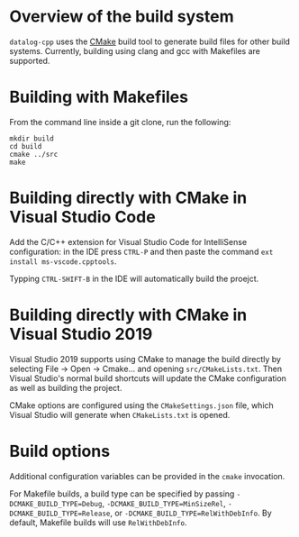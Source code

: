 # Overview of the build system
`datalog-cpp` uses the [CMake](www.cmake.org) build tool to generate build files for other build systems. Currently, building using clang and gcc with Makefiles are supported.

# Building with Makefiles
From the command line inside a git clone, run the following:
```
mkdir build
cd build
cmake ../src
make
```
# Building directly with CMake in Visual Studio Code

Add the C/C++ extension for Visual Studio Code for IntelliSense configuration: in the IDE press `CTRL-P` and then paste the command `ext install ms-vscode.cpptools`.

Typping `CTRL-SHIFT-B` in the IDE will automatically build the proejct.

# Building directly with CMake in Visual Studio 2019
Visual Studio 2019 supports using CMake to manage the build directly by selecting File -> Open -> Cmake... and opening `src/CMakeLists.txt`. Then Visual Studio's normal build shortcuts will update the CMake configuration as well as building the project.

CMake options are configured using the `CMakeSettings.json` file, which Visual Studio will generate when `CMakeLists.txt` is opened.

# Build options
Additional configuration variables can be provided in the `cmake` invocation.

For Makefile builds, a build type can be specified by passing `-DCMAKE_BUILD_TYPE=Debug`, `-DCMAKE_BUILD_TYPE=MinSizeRel`, `-DCMAKE_BUILD_TYPE=Release`, or `-DCMAKE_BUILD_TYPE=RelWithDebInfo`. By default, Makefile builds will use `RelWithDebInfo`.
